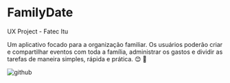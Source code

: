 # FamilyDate
UX Project - Fatec Itu

Um aplicativo focado para a organização familiar. Os usuários poderão criar e compartilhar eventos com toda a família, administrar os gastos e dividir as tarefas de maneira simples, rápida e prática. :blush: :calendar:

![github](https://user-images.githubusercontent.com/62905577/114025077-1cea0500-984b-11eb-8e5b-3202e0eb0158.png)
